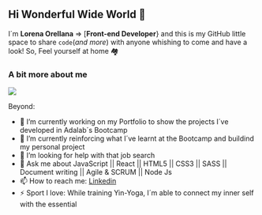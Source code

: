 ## Hi Wonderful Wide World 👋

I´m **Lorena Orellana** => [**Front-end Developer**} and this is my GitHub little space to share `code`(_and more_)
with anyone whishing to come and have a look!
So, Feel yourself at home 🏘

### A bit more about me

![](https://cdn.dribbble.com/users/331265/screenshots/2542587/gabi-d.gif)




Beyond:

- 🔭 I’m currently working on my Portfolio to show the projects I´ve developed in Adalab´s Bootcamp
- 🌱 I’m currently reinforcing what I´ve learnt at the Bootcamp and buildind my personal project 
- 🤔 I’m looking for help with that job search
- 💬 Ask me about JavaScript || React || HTML5 || CSS3 || SASS || Document writing || Agile & SCRUM || Node Js
- 📫 How to reach me: [Linkedin](https://www.linkedin.com/in/lorenaorellana/)
- ⚡ Sport I love: While training Yin-Yoga, I´m able to connect my inner self with the essential

